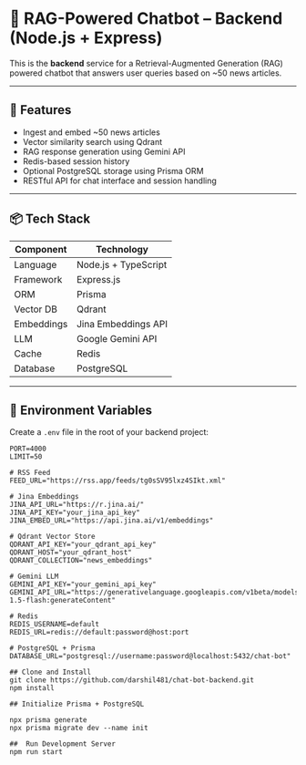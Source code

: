 # 🧠 RAG-Powered Chatbot – Backend (Node.js + Express)

This is the **backend** service for a Retrieval-Augmented Generation (RAG) powered chatbot that answers user queries based on ~50 news articles.

---

## 🚀 Features

- Ingest and embed ~50 news articles
- Vector similarity search using Qdrant
- RAG response generation using Gemini API
- Redis-based session history
- Optional PostgreSQL storage using Prisma ORM
- RESTful API for chat interface and session handling

---

## 📦 Tech Stack

| Component       | Technology            |
|----------------|------------------------|
| Language        | Node.js + TypeScript   |
| Framework       | Express.js             |
| ORM             | Prisma                 |
| Vector DB       | Qdrant                 |
| Embeddings      | Jina Embeddings API    |
| LLM             | Google Gemini API      |
| Cache           | Redis                  |
| Database        | PostgreSQL             |

---

## 🧩 Environment Variables

Create a `.env` file in the root of your backend project:

```env
PORT=4000
LIMIT=50

# RSS Feed
FEED_URL="https://rss.app/feeds/tg0sSV95lxz4SIkt.xml"

# Jina Embeddings
JINA_API_URL="https://r.jina.ai/"
JINA_API_KEY="your_jina_api_key"
JINA_EMBED_URL="https://api.jina.ai/v1/embeddings"

# Qdrant Vector Store
QDRANT_API_KEY="your_qdrant_api_key"
QDRANT_HOST="your_qdrant_host"
QDRANT_COLLECTION="news_embeddings"

# Gemini LLM
GEMINI_API_KEY="your_gemini_api_key"
GEMINI_API_URL="https://generativelanguage.googleapis.com/v1beta/models/gemini-1.5-flash:generateContent"

# Redis
REDIS_USERNAME=default
REDIS_URL=redis://default:password@host:port

# PostgreSQL + Prisma
DATABASE_URL="postgresql://username:password@localhost:5432/chat-bot"

## Clone and Install
git clone https://github.com/darshil481/chat-bot-backend.git
npm install

## Initialize Prisma + PostgreSQL

npx prisma generate
npx prisma migrate dev --name init

##  Run Development Server
npm run start
